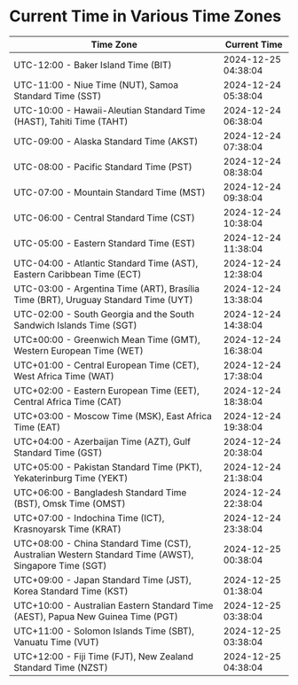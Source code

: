 # Current Time in Various Time Zones

| Time Zone | Current Time |
|-----------|--------------|
| UTC-12:00 - Baker Island Time (BIT) | 2024-12-25 04:38:04 |
| UTC-11:00 - Niue Time (NUT), Samoa Standard Time (SST) | 2024-12-24 05:38:04 |
| UTC-10:00 - Hawaii-Aleutian Standard Time (HAST), Tahiti Time (TAHT) | 2024-12-24 06:38:04 |
| UTC-09:00 - Alaska Standard Time (AKST) | 2024-12-24 07:38:04 |
| UTC-08:00 - Pacific Standard Time (PST) | 2024-12-24 08:38:04 |
| UTC-07:00 - Mountain Standard Time (MST) | 2024-12-24 09:38:04 |
| UTC-06:00 - Central Standard Time (CST) | 2024-12-24 10:38:04 |
| UTC-05:00 - Eastern Standard Time (EST) | 2024-12-24 11:38:04 |
| UTC-04:00 - Atlantic Standard Time (AST), Eastern Caribbean Time (ECT) | 2024-12-24 12:38:04 |
| UTC-03:00 - Argentina Time (ART), Brasília Time (BRT), Uruguay Standard Time (UYT) | 2024-12-24 13:38:04 |
| UTC-02:00 - South Georgia and the South Sandwich Islands Time (SGT) | 2024-12-24 14:38:04 |
| UTC±00:00 - Greenwich Mean Time (GMT), Western European Time (WET) | 2024-12-24 16:38:04 |
| UTC+01:00 - Central European Time (CET), West Africa Time (WAT) | 2024-12-24 17:38:04 |
| UTC+02:00 - Eastern European Time (EET), Central Africa Time (CAT) | 2024-12-24 18:38:04 |
| UTC+03:00 - Moscow Time (MSK), East Africa Time (EAT) | 2024-12-24 19:38:04 |
| UTC+04:00 - Azerbaijan Time (AZT), Gulf Standard Time (GST) | 2024-12-24 20:38:04 |
| UTC+05:00 - Pakistan Standard Time (PKT), Yekaterinburg Time (YEKT) | 2024-12-24 21:38:04 |
| UTC+06:00 - Bangladesh Standard Time (BST), Omsk Time (OMST) | 2024-12-24 22:38:04 |
| UTC+07:00 - Indochina Time (ICT), Krasnoyarsk Time (KRAT) | 2024-12-24 23:38:04 |
| UTC+08:00 - China Standard Time (CST), Australian Western Standard Time (AWST), Singapore Time (SGT) | 2024-12-25 00:38:04 |
| UTC+09:00 - Japan Standard Time (JST), Korea Standard Time (KST) | 2024-12-25 01:38:04 |
| UTC+10:00 - Australian Eastern Standard Time (AEST), Papua New Guinea Time (PGT) | 2024-12-25 03:38:04 |
| UTC+11:00 - Solomon Islands Time (SBT), Vanuatu Time (VUT) | 2024-12-25 03:38:04 |
| UTC+12:00 - Fiji Time (FJT), New Zealand Standard Time (NZST) | 2024-12-25 04:38:04 |

